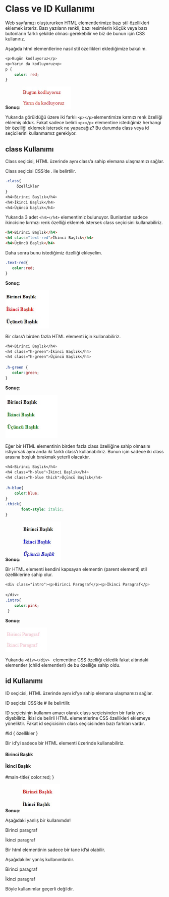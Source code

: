 # Class ve ID Kullanımı 

Web sayfamızı oluştururken HTML elementlerimize bazı stil özellikleri eklemek isteriz. Bazı yazıların renkli, bazı resimlerin küçük veya bazı butonların farklı şekilde olması gerekebilir ve biz de bunun için CSS kullanırız.

Aşağıda html elementlerine nasıl stil özellikleri eklediğimize bakalım.

```css
<p>Bugün kodluyoruz</p>
<p>Yarın da kodluyoruz<p>
p {
	color: red;
}
```
**Sonuç:**
![sonuc](https://raw.githubusercontent.com/Kodluyoruz/taskforce/main/css/css-ile-class-ve-id-kullanimi/assets/Screenshot_1.jpg)

Yukarıda görüldüğü üzere iki farklı ``` <p></p> ```elementimize kırmızı renk özelliği eklemiş olduk. Fakat sadece belirli ```<p></p>``` elementine istediğimiz herhangi bir özelliği eklemek istersek ne yapacağız? Bu durumda class veya id seçicilerini kullanmamız gerekiyor.

## class Kullanımı

Class seçicisi, HTML üzerinde aynı class’a sahip elemana ulaşmamızı sağlar.

Class seçicisi CSS’de . ile belirtilir.
```css
.class{
     özellikler
}
<h4>Birinci Başlık</h4>
<h4>İkinci Başlık</h4>
<h4>Üçüncü başlık</h4>
```

Yukarıda 3 adet ```<h4></h4>``` elementimiz bulunuyor. Bunlardan sadece ikincisine kırmızı renk özelliği eklemek istersek class seçicisini kullanabiliriz.

```html
<h4>Birinci Başlık</h4>
<h4 class="text-red">İkinci Başlık</h4>
<h4>Üçüncü Başlık</h4>
```

Daha sonra bunu istediğimiz özelliği ekleyelim.
```css
.text-red{
   color:red;
}
```

**Sonuç:**

![sonuc](https://raw.githubusercontent.com/Kodluyoruz/taskforce/main/css/css-ile-class-ve-id-kullanimi/assets/Screenshot_2.jpg)

Bir class’ı birden fazla HTML elementi için kullanabiliriz.
```css
<h4>Birinci Başlık</h4>
<h4 class="h-green">İkinci Başlık</h4>
<h4 class="h-green">Üçüncü Başlık</h4>

.h-green {
   color:green;
}
```
**Sonuç:**

![sonuc](https://raw.githubusercontent.com/Kodluyoruz/taskforce/main/css/css-ile-class-ve-id-kullanimi/assets/Screenshot_3.jpg)

Eğer bir HTML elementinin birden fazla class özelliğine sahip olmasını istiyorsak aynı anda iki farklı class’ı kullanabiliriz. Bunun için sadece iki class arasına boşluk bırakmak yeterli olacaktır.
```css
<h4>Birinci Başlık</h4>
<h4 class="h-blue">İkinci Başlık</h4>
<h4 class="h-blue thick">Üçüncü Başlık</h4>

.h-blue{
    color:blue;
}
.thick{
       font-style: italic;
}
```

**Sonuç:**
![sonuc](https://raw.githubusercontent.com/Kodluyoruz/taskforce/main/css/css-ile-class-ve-id-kullanimi/assets/Screenshot_4.jpg)

Bir HTML elementi kendini kapsayan elementin (parent elementi) stil özelliklerine sahip olur.
```css
<div class="intro"><p>Birinci Paragraf</p><p>İkinci Paragraf</p>

</div>
.intro{
    color:pink;
 }
 ```

**Sonuç:**

![sonuc](https://raw.githubusercontent.com/Kodluyoruz/taskforce/main/css/css-ile-class-ve-id-kullanimi/assets/Screenshot_5.jpg)

Yukarıda  ```<div></div> ``` elementine CSS özelliği ekledik fakat altındaki elementler (child elementleri) de bu özelliğe sahip oldu.

## id Kullanımı

ID seçicisi, HTML üzerinde aynı id’ye sahip elemana ulaşmamızı sağlar.

ID seçicisi CSS’de # ile belirtilir.

ID seçicisinin kullanım amacı olarak class seçicisinden bir farkı yok diyebiliriz. İkisi de belirli HTML elementlerine CSS özellikleri eklemeye yöneliktir. Fakat id seçicisinin class seçicisinden bazı farkları vardır.

#id {
     özellikler
}

Bir id’yi sadece bir HTML elementi üzerinde kullanabiliriz.

<h4 id="main-title">Birinci Başlık</h4>
<h4>İkinci Başlık</h4>
#main-title{
	color:red;
}

**Sonuç:**
![sonuc](https://raw.githubusercontent.com/Kodluyoruz/taskforce/main/css/css-ile-class-ve-id-kullanimi/assets/Screenshot_6.jpg)

Aşağıdaki yanlış bir kullanımdır!

<p id="title">Birinci paragraf</p>
<p id="title">İkinci paragraf</p>

Bir html elementinin sadece bir tane id’si olabilir.

Aşağıdakiler yanlış kullanımlardır.

<p id="title" id="text-green">Birinci paragraf</p>
<p id="title text-blue">İkinci paragraf</p>

Böyle kullanımlar geçerli değildir.




